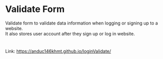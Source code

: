 # Validate Form 
Validate form to validate data information when logging or signing up to a website.
<br/>
It also stores user account after they sign up or log in website.
# 
Link: https://anduc146khmt.github.io/loginValidate/
